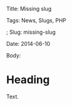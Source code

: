 Title: Missing slug

Tags: News, Slugs, PHP

; Slug: missing-slug

Date: 2014-06-10

Body:

# Heading

Text.
